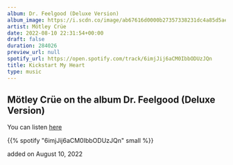 ```yaml
---
album: Dr. Feelgood (Deluxe Version)
album_image: https://i.scdn.co/image/ab67616d0000b27357338231dc4a85d5aed03186
artist: Mötley Crüe
date: 2022-08-10 22:31:54+00:00
draft: false
duration: 284026
preview_url: null
spotify_url: https://open.spotify.com/track/6imjJij6aCM0IbbODUzJQn
title: Kickstart My Heart
type: music
---
```



## Mötley Crüe on the album Dr. Feelgood (Deluxe Version)

You can listen [here](https://open.spotify.com/track/6imjJij6aCM0IbbODUzJQn)

{{% spotify "6imjJij6aCM0IbbODUzJQn" small %}}

added on August 10, 2022